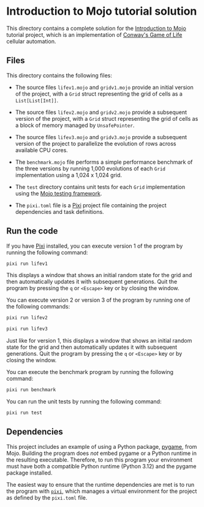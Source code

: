 # Introduction to Mojo tutorial solution

This directory contains a complete solution for the [Introduction to
Mojo](https://docs.modular.com/mojo/manual/basics) tutorial project, which is an
implementation of [Conway's Game of
Life](https://en.wikipedia.org/wiki/Conway%27s_Game_of_Life) cellular
automation.

## Files

This directory contains the following files:

- The source files `lifev1.mojo` and `gridv1.mojo` provide an initial version of
  the project, with a `Grid` struct representing the grid of cells as a
  `List[List[Int]]`.

- The source files `lifev2.mojo` and `gridv2.mojo` provide a subsequent version
  of the project, with a `Grid` struct representing the grid of cells as a block
  of memory managed by `UnsafePointer`.

- The source files `lifev3.mojo` and `gridv3.mojo` provide a subsequent version
  of the project to parallelize the evolution of rows across available CPU
  cores.
 
- The `benchmark.mojo` file performs a simple performance benchmark of the three
  versions by running 1,000 evolutions of each `Grid` implementation using a
  1,024 x 1,024 grid.

- The `test` directory contains unit tests for each `Grid` implementation using
  the [Mojo testing framework](https://docs.modular.com/mojo/tools/testing).

- The `pixi.toml` file is a [Pixi](https://pixi.sh)
  project file containing the project dependencies and task definitions.

## Run the code

If you have [Pixi](https://pixi.sh/latest/) installed, you can
execute version 1 of the program by running the following command:

```bash
pixi run lifev1
```

This displays a window that shows an initial random state for the grid and then
automatically updates it with subsequent generations. Quit the program by
pressing the `q` or `<Escape>` key or by closing the window.

You can execute version 2 or version 3 of the program by running one of the
following commands:

```bash
pixi run lifev2
```

```bash
pixi run lifev3
```

Just like for version 1, this displays a window that shows an initial random
state for the grid and then automatically updates it with subsequent
generations. Quit the program by pressing the `q` or `<Escape>` key or by
closing the window.

You can execute the benchmark program by running the following command:

```bash
pixi run benchmark
```

You can run the unit tests by running the following command:

```bash
pixi run test
```

## Dependencies

This project includes an example of using a Python package,
[pygame](https://www.pygame.org/wiki/about), from Mojo. Building the program
does *not* embed pygame or a Python runtime in the resulting executable.
Therefore, to run this program your environment must have both a compatible
Python runtime (Python 3.12) and the pygame package installed.

The easiest way to ensure that the runtime dependencies are met is to run the
program with [`pixi`](https://pixi.sh), which manages a virtual
environment for the project as defined by the `pixi.toml` file.
